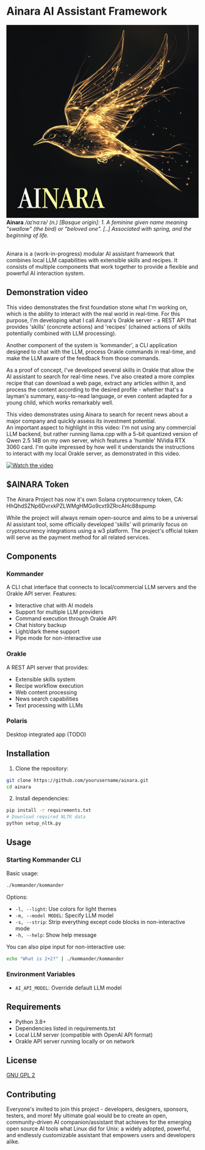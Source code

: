 # Ainara AI Assistant Framework

![Ainara logo](./assets/ainara_logo.png)
**Ainara** _/aɪˈnɑːrə/ (n.) [Basque origin]: 1. A feminine given name meaning "swallow" (the bird) or "beloved one". [..] Associated with spring, and the beginning of life._
<br><br>

Ainara is a (work-in-progress) modular AI assistant framework that combines local LLM capabilities with extensible skills and recipes. It consists of multiple components that work together to provide a flexible and powerful AI interaction system.

## Demonstration video

This video demonstrates the first foundation stone what I'm working on, which is the ability to interact with the real world in real-time. For this purpose, I'm developing what I call Ainara's Orakle server - a REST API that provides 'skills' (concrete actions) and 'recipes' (chained actions of skills potentially combined with LLM processing).

Another component of the system is 'kommander', a CLI application designed to chat with the LLM, process Orakle commands in real-time, and make the LLM aware of the feedback from those commands.

As a proof of concept, I've developed several skills in Orakle that allow the AI assistant to search for real-time news. I've also created a more complex recipe that can download a web page, extract any articles within it, and process the content according to the desired profile - whether that's a layman's summary, easy-to-read language, or even content adapted for a young child, which works remarkably well.

This video demonstrates using Ainara to search for recent news about a major company and quickly assess its investment potential.  
An important aspect to highlight in this video: I'm not using any commercial LLM backend, but rather running llama.cpp with a 5-bit quantized version of Qwen 2.5 14B on my own server, which features a 'humble' NVidia RTX 3060 card. I'm quite impressed by how well it understands the instructions to interact with my local Orakle server, as demonstrated in this video.

[![Watch the video](https://img.youtube.com/vi/mBimxZjGlWM/0.jpg)](https://www.youtube.com/watch?v=mBimxZjGlWM)

## $AINARA Token

The Ainara Project has now it's own Solana cryptocurrency token, CA: HhQhdSZNp6DvrxkPZLWMgHMGo9cxt9ZRrcAHc88spump

While the project will always remain open-source and aims to be a universal AI assistant tool, some officially developed 'skills' will primarily focus on cryptocurrency integrations using a w3 platform. The project's official token will serve as the payment method for all related services.

## Components

### Kommander
A CLI chat interface that connects to local/commercial LLM servers and the Orakle API server. Features:
- Interactive chat with AI models
- Support for multiple LLM providers
- Command execution through Orakle API
- Chat history backup
- Light/dark theme support
- Pipe mode for non-interactive use

### Orakle
A REST API server that provides:
- Extensible skills system
- Recipe workflow execution
- Web content processing
- News search capabilities
- Text processing with LLMs

### Polaris
Desktop integrated app (TODO)

## Installation

1. Clone the repository:
```bash
git clone https://github.com/yourusername/ainara.git
cd ainara
```

2. Install dependencies:
```bash
pip install -r requirements.txt
# Download required NLTK data
python setup_nltk.py
```

## Usage

### Starting Kommander CLI

Basic usage:
```bash
./kommander/kommander
```

Options:
- `-l, --light`: Use colors for light themes
- `-m, --model MODEL`: Specify LLM model
- `-s, --strip`: Strip everything except code blocks in non-interactive mode
- `-h, --help`: Show help message

You can also pipe input for non-interactive use:
```bash
echo "What is 2+2?" | ./kommander/kommander
```

### Environment Variables

- `AI_API_MODEL`: Override default LLM model

## Requirements

- Python 3.8+
- Dependencies listed in requirements.txt
- Local LLM server (compatible with OpenAI API format)
- Orakle API server running locally or on network

## License

[GNU GPL 2](https://www.gnu.org/licenses/old-licenses/gpl-2.0.html)

## Contributing

Everyone's invited to join this project - developers, designers, sponsors, testers, and more! My ultimate goal would be to create an open, community-driven AI companion/assistant that achieves for the emerging open source AI tools what Linux did for Unix: a widely adopted, powerful, and endlessly customizable assistant that empowers users and developers alike.

